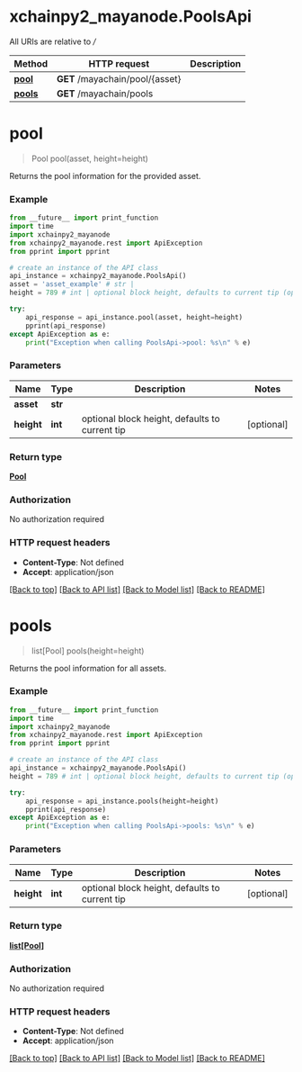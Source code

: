 # xchainpy2_mayanode.PoolsApi

All URIs are relative to */*

Method | HTTP request | Description
------------- | ------------- | -------------
[**pool**](PoolsApi.md#pool) | **GET** /mayachain/pool/{asset} | 
[**pools**](PoolsApi.md#pools) | **GET** /mayachain/pools | 

# **pool**
> Pool pool(asset, height=height)



Returns the pool information for the provided asset.

### Example
```python
from __future__ import print_function
import time
import xchainpy2_mayanode
from xchainpy2_mayanode.rest import ApiException
from pprint import pprint

# create an instance of the API class
api_instance = xchainpy2_mayanode.PoolsApi()
asset = 'asset_example' # str | 
height = 789 # int | optional block height, defaults to current tip (optional)

try:
    api_response = api_instance.pool(asset, height=height)
    pprint(api_response)
except ApiException as e:
    print("Exception when calling PoolsApi->pool: %s\n" % e)
```

### Parameters

Name | Type | Description  | Notes
------------- | ------------- | ------------- | -------------
 **asset** | **str**|  | 
 **height** | **int**| optional block height, defaults to current tip | [optional] 

### Return type

[**Pool**](Pool.md)

### Authorization

No authorization required

### HTTP request headers

 - **Content-Type**: Not defined
 - **Accept**: application/json

[[Back to top]](#) [[Back to API list]](../README.md#documentation-for-api-endpoints) [[Back to Model list]](../README.md#documentation-for-models) [[Back to README]](../README.md)

# **pools**
> list[Pool] pools(height=height)



Returns the pool information for all assets.

### Example
```python
from __future__ import print_function
import time
import xchainpy2_mayanode
from xchainpy2_mayanode.rest import ApiException
from pprint import pprint

# create an instance of the API class
api_instance = xchainpy2_mayanode.PoolsApi()
height = 789 # int | optional block height, defaults to current tip (optional)

try:
    api_response = api_instance.pools(height=height)
    pprint(api_response)
except ApiException as e:
    print("Exception when calling PoolsApi->pools: %s\n" % e)
```

### Parameters

Name | Type | Description  | Notes
------------- | ------------- | ------------- | -------------
 **height** | **int**| optional block height, defaults to current tip | [optional] 

### Return type

[**list[Pool]**](Pool.md)

### Authorization

No authorization required

### HTTP request headers

 - **Content-Type**: Not defined
 - **Accept**: application/json

[[Back to top]](#) [[Back to API list]](../README.md#documentation-for-api-endpoints) [[Back to Model list]](../README.md#documentation-for-models) [[Back to README]](../README.md)

